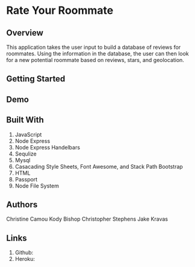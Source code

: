 # Rate Your Roommate 

## Overview 
This application takes the user input to build a database of reviews for roommates. Using the information in the database, the user can then look for a new potential roommate based on reviews, stars, and geolocation. 

## Getting Started 

## Demo 

## Built With 
1. JavaScript
2. Node Express 
3. Node Express Handelbars
4. Sequlize 
5. Mysql 
6. Casacading Style Sheets, Font Awesome, and Stack Path Bootstrap
7. HTML 
8. Passport
9. Node File System

## Authors 
Christine Camou
Kody Bishop
Christopher Stephens 
Jake Kravas 

## Links 
1. Github: 
2. Heroku: 
